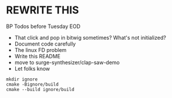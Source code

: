 # REWRITE THIS

BP Todos before Tuesday EOD

- That click and pop in bitwig sometimes? What's not initialized?
- Document code carefully
- The linux FD problem
- Write this README
- move to surge-synthesizer/clap-saw-demo
- Let folks know

```shell
mkdir ignore
cmake -Bignore/build
cmake --build ignore/build
```
